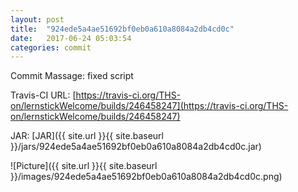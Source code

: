 ```yaml
---
layout: post
title:  "924ede5a4ae51692bf0eb0a610a8084a2db4cd0c"
date:   2017-06-24 05:03:54
categories: commit
---
```


Commit Massage: fixed script  

Travis-CI URL: [https://travis-ci.org/THS-on/lernstickWelcome/builds/246458247](https://travis-ci.org/THS-on/lernstickWelcome/builds/246458247)

JAR: [JAR]({{ site.url }}{{ site.baseurl }}/jars/924ede5a4ae51692bf0eb0a610a8084a2db4cd0c.jar)

![Picture]({{ site.url }}{{ site.baseurl }}/images/924ede5a4ae51692bf0eb0a610a8084a2db4cd0c.png)

